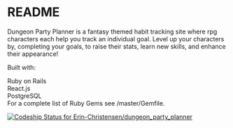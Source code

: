 # README

Dungeon Party Planner is a fantasy themed habit tracking site where rpg characters each help you track an individual goal.
Level up your characters by, completing your goals, to raise their stats, learn new skills, and enhance their appearance!

Built with:

Ruby on Rails<br/>
React.js<br/>
PostgreSQL<br/>
For a complete list of Ruby Gems see /master/Gemfile.

[ ![Codeship Status for Erin-Christensen/dungeon_party_planner](https://app.codeship.com/projects/ac91a9c0-7b1b-0136-4f1f-0a9d05ff3877/status?branch=master)](https://app.codeship.com/projects/300685)
